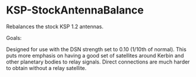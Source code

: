 # KSP-StockAntennaBalance
Rebalances the stock KSP 1.2 antennas.

Goals:

Designed for use with the DSN strength set to 0.10 (1/10th of normal).
This puts more emphasis on having a good set of satellites around Kerbin and other planetary bodies to relay signals.
Direct connections are much harder to obtain without a relay satellite.


